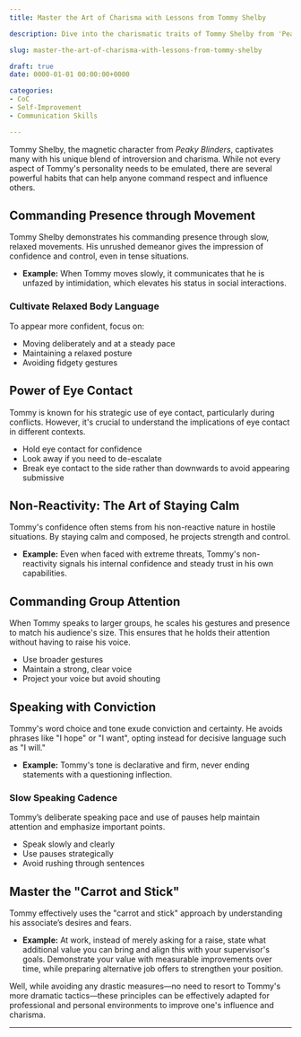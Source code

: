 ```yaml
---
title: Master the Art of Charisma with Lessons from Tommy Shelby

description: Dive into the charismatic traits of Tommy Shelby from 'Peaky Blinders' and learn practical habits to command respect and influence those around you.

slug: master-the-art-of-charisma-with-lessons-from-tommy-shelby

draft: true
date: 0000-01-01 00:00:00+0000

categories:
- CoC
- Self-Improvement
- Communication Skills

---
```


Tommy Shelby, the magnetic character from *Peaky Blinders*, captivates many with his unique blend of introversion and charisma. While not every aspect of Tommy's personality needs to be emulated, there are several powerful habits that can help anyone command respect and influence others.

## Commanding Presence through Movement

Tommy Shelby demonstrates his commanding presence through slow, relaxed movements. His unrushed demeanor gives the impression of confidence and control, even in tense situations.

- **Example:** When Tommy moves slowly, it communicates that he is unfazed by intimidation, which elevates his status in social interactions.

### Cultivate Relaxed Body Language

To appear more confident, focus on:

- Moving deliberately and at a steady pace
- Maintaining a relaxed posture
- Avoiding fidgety gestures

## Power of Eye Contact

Tommy is known for his strategic use of eye contact, particularly during conflicts. However, it's crucial to understand the implications of eye contact in different contexts.

- Hold eye contact for confidence
- Look away if you need to de-escalate
- Break eye contact to the side rather than downwards to avoid appearing submissive

## Non-Reactivity: The Art of Staying Calm

Tommy's confidence often stems from his non-reactive nature in hostile situations. By staying calm and composed, he projects strength and control.

- **Example:** Even when faced with extreme threats, Tommy's non-reactivity signals his internal confidence and steady trust in his own capabilities.

## Commanding Group Attention

When Tommy speaks to larger groups, he scales his gestures and presence to match his audience's size. This ensures that he holds their attention without having to raise his voice.

- Use broader gestures
- Maintain a strong, clear voice
- Project your voice but avoid shouting

## Speaking with Conviction

Tommy's word choice and tone exude conviction and certainty. He avoids phrases like "I hope" or "I want", opting instead for decisive language such as "I will."

- **Example:** Tommy's tone is declarative and firm, never ending statements with a questioning inflection.

### Slow Speaking Cadence

Tommy’s deliberate speaking pace and use of pauses help maintain attention and emphasize important points.

- Speak slowly and clearly
- Use pauses strategically
- Avoid rushing through sentences

## Master the "Carrot and Stick"

Tommy effectively uses the "carrot and stick" approach by understanding his associate’s desires and fears.

- **Example:** At work, instead of merely asking for a raise, state what additional value you can bring and align this with your supervisor's goals. Demonstrate your value with measurable improvements over time, while preparing alternative job offers to strengthen your position.

Well, while avoiding any drastic measures—no need to resort to Tommy's more dramatic tactics—these principles can be effectively adapted for professional and personal environments to improve one's influence and charisma.

---
